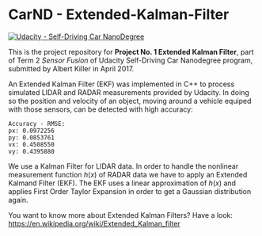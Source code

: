 # CarND - Extended-Kalman-Filter

[![Udacity - Self-Driving Car NanoDegree](https://s3.amazonaws.com/udacity-sdc/github/shield-carnd.svg)](http://www.udacity.com/drive)

This is the project repository for **Project No. 1 Extended Kalman Filter**, part of Term 2 _Sensor Fusion_ of Udacity Self-Driving Car Nanodegree program, submitted by Albert Killer in April 2017. 

An Extended Kalman Filter (EKF) was implemented in C++ to process simulated LIDAR and RADAR measurements provided by Udacity. In doing so the position and velocity of an object, moving around a vehicle equiped with those sensors, can be detected with high accuracy:

```
Accuracy - RMSE:
px: 0.0972256
py: 0.0853761
vx: 0.4508550
vy: 0.4395880
```
We use a Kalman Filter for LIDAR data. In order to handle the nonlinear measurement function _h_(_x_) of RADAR data we have to apply an Extended Kalmand Filter (EKF). The EKF uses a linear approximation of _h_(_x_) and applies First Order Taylor Expansion in order to get a Gaussian distribution again.    

You want to know more about Extended Kalman Filters? Have a look: https://en.wikipedia.org/wiki/Extended_Kalman_filter
